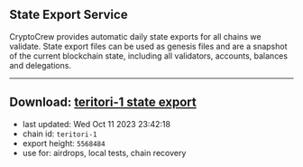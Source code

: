 ## State Export Service
CryptoCrew provides automatic daily state exports for all chains we validate. State export files can be used as genesis files and are a snapshot of the current blockchain state, including all validators, accounts, balances and delegations.

---
**Download: [teritori-1 state export](https://dl.ccvalidators.com/SERVICE/teritori/teritori-1_export_5568484.json)**
---

- last updated: Wed Oct 11 2023 23:42:18
- chain id: `teritori-1`
- export height: `5568484`
- use for: airdrops, local tests, chain recovery

